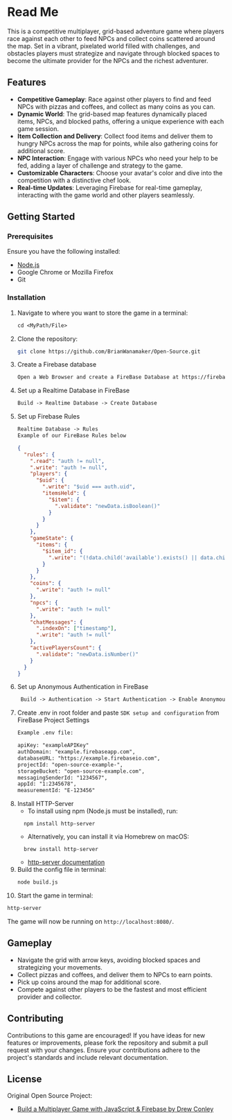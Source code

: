 # Read Me

This is a competitive multiplayer, grid-based adventure game where players race against each other to feed NPCs and collect coins scattered around the map. Set in a vibrant, pixelated world filled with challenges, and obstacles players must strategize and navigate through blocked spaces to become the ultimate provider for the NPCs and the richest adventurer.

## Features

- **Competitive Gameplay**: Race against other players to find and feed NPCs with pizzas and coffees, and collect as many coins as you can.
- **Dynamic World**: The grid-based map features dynamically placed items, NPCs, and blocked paths, offering a unique experience with each game session.
- **Item Collection and Delivery**: Collect food items and deliver them to hungry NPCs across the map for points, while also gathering coins for additional score.
- **NPC Interaction**: Engage with various NPCs who need your help to be fed, adding a layer of challenge and strategy to the game.
- **Customizable Characters**: Choose your avatar's color and dive into the competition with a distinctive chef look.
- **Real-time Updates**: Leveraging Firebase for real-time gameplay, interacting with the game world and other players seamlessly.

## Getting Started

### Prerequisites

Ensure you have the following installed:

- [Node.js](https://nodejs.org/)
- Google Chrome or Mozilla Firefox
- Git 

### Installation

1. Navigate to where you want to store the game in a terminal:
   ```txt
   cd <MyPath/File>
   ```
2. Clone the repository:
   ```sh
   git clone https://github.com/BrianWanamaker/Open-Source.git
   ```
3. Create a Firebase database
   ```sh
   Open a Web Browser and create a FireBase Database at https://firebase.google.com/
   ```
4. Set up a Realtime Database in FireBase
    ```txt
   Build -> Realtime Database -> Create Database
   ```
5. Set up Firebase Rules
   ```txt
   Realtime Database -> Rules
   Example of our FireBase Rules below
   ```
   ```json
   {
     "rules": {
       ".read": "auth != null",
       ".write": "auth != null",
       "players": {
         "$uid": {
           ".write": "$uid === auth.uid",
           "itemsHeld": {
             "$item": {
               ".validate": "newData.isBoolean()"
             }
           }
         }
       },
       "gameState": {
         "items": {
           "$item_id": {
             ".write": "(!data.child('available').exists() || data.child('available').val() === true) && newData.child('available').val() === false"
           }
         }
       },
       "coins": {
         ".write": "auth != null"
       },
       "npcs": {
         ".write": "auth != null"
       },
       "chatMessages": {
         ".indexOn": ["timestamp"],
         ".write": "auth != null"
       },
       "activePlayersCount": {
         ".validate": "newData.isNumber()"
       }
     }
   }
   ```
6. Set up Anonymous Authentication in FireBase
   ```txt
    Build -> Authentication -> Start Authentication -> Enable Anonymous Authentication
   ```
7. Create .env in root folder and paste `SDK setup and configuration` from FireBase Project Settings
   ```sh
   Example .env file:
   ```
   ```txt
   apiKey: "exampleAPIKey"
   authDomain: "example.firebaseapp.com",
   databaseURL: "https://example.firebaseio.com",
   projectId: "open-source-example-",
   storageBucket: "open-source-example.com",
   messagingSenderId: "1234567",
   appId: "1:2345678",
   measurementId: "E-123456"
   ```
8. Install HTTP-Server
    - To install using npm (Node.js must be installed), run:
   ```
     npm install http-server
   ```
   - Alternatively, you can install it via Homebrew on macOS:
   ```
     brew install http-server
   ```
   - [http-server documentation](https://github.com/http-party/http-server)
9. Build the config file in terminal:
   ```sh
   node build.js
   ```
10. Start the game in terminal:
   ```txt
   http-server
   ```
The game will now be running on `http://localhost:8080/`. 

## Gameplay

- Navigate the grid with arrow keys, avoiding blocked spaces and strategizing your movements.
- Collect pizzas and coffees, and deliver them to NPCs to earn points.
- Pick up coins around the map for additional score.
- Compete against other players to be the fastest and most efficient provider and collector.

## Contributing

Contributions to this game are encouraged! If you have ideas for new features or improvements, please fork the repository and submit a pull request with your changes. Ensure your contributions adhere to the project's standards and include relevant documentation.

## License

Original Open Source Project:
 -  [Build a Multiplayer Game with JavaScript & Firebase by Drew Conley](https://youtu.be/xhURh2RDzzg)

